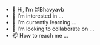 - 👋 Hi, I’m @Bhavyavb
- 👀 I’m interested in ...
- 🌱 I’m currently learning ...
- 💞️ I’m looking to collaborate on ...
- 📫 How to reach me ...

<!---
Bhavyavb/Bhavyavb is a ✨ special ✨ repository because its `README.md` (this file) appears on your GitHub profile.
You can click the Preview link to take a look at your changes.
--->
